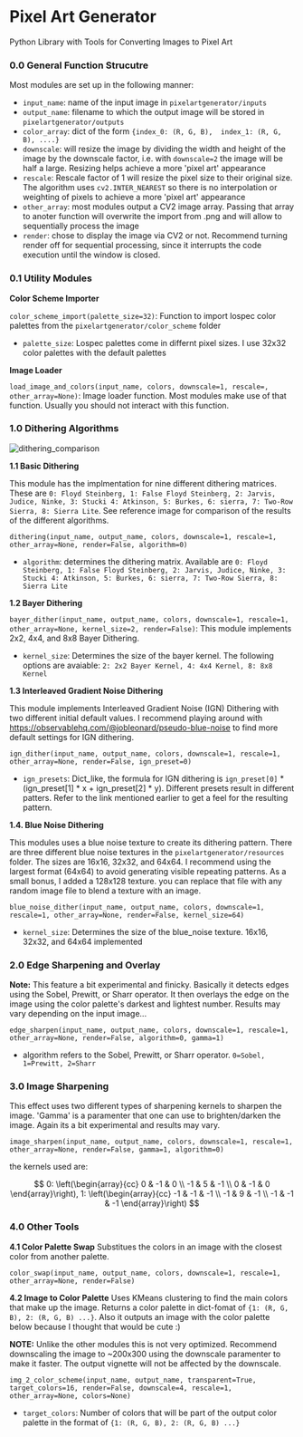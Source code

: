 # Pixel Art Generator
Python Library with Tools for Converting Images to Pixel Art


### 0.0 General Function Strucutre 

Most modules are set up in the following manner:

- `input_name`: name of the input image in `pixelartgenerator/inputs`
- `output_name`: filename to which the output image will be stored in `pixelartgenerator/outputs`
- `color_array`: dict of the form `{index_0: (R, G, B),  index_1: (R, G, B), ....}`
- `downscale`: will resize the image by dividing the width and height of the image by the downscale factor, i.e. with `downscale=2` the image will be half a large. Resizing helps achieve a more 'pixel art' appearance
- `rescale`: Rescale factor of 1 will resize the pixel size to their original size. The algorithm uses `cv2.INTER_NEAREST` so there is no interpolation or weighting of pixels to achieve a more 'pixel art' appearance
- `other_array`: most modules output a CV2 image array. Passing that array to anoter function will overwrite the import from .png and will allow to sequentially process the image
- `render`: chose to display the image via CV2 or not. Recommend turning render off for sequential processing, since it interrupts the code execution until the window is closed. 

### 0.1 Utility Modules 

**Color Scheme Importer**

`color_scheme_import(palette_size=32)`: Function to import lospec color palettes from the `pixelartgenerator/color_scheme` folder
- `palette_size`: Lospec palettes come in differnt pixel sizes. I use 32x32 color palettes with the default palettes


**Image Loader**

`load_image_and_colors(input_name, colors, downscale=1, rescale=, other_array=None)`: Image loader function. Most modules make use of that function. Usually you should not interact with this function. 



### 1.0 Dithering Algorithms 


![dithering_comparison](https://github.com/Lagrange417/pixelartgenerator/assets/134843622/a4b30514-719d-4b18-855b-0ff93303680b)


**1.1 Basic Dithering**

This module has the implmentation for nine different dithering matrices. These are `0: Floyd Steinberg, 1: False Floyd Steinberg, 2: Jarvis, Judice, Ninke, 3: Stucki 4: Atkinson, 5: Burkes, 6: sierra, 7: Two-Row Sierra, 8: Sierra Lite`. See reference image for comparison of the results of the different algorithms. 

`dithering(input_name, output_name, colors, downscale=1, rescale=1, other_array=None, render=False, algorithm=0)`
- `algorithm`: determines the dithering matrix. Available are `0: Floyd Steinberg, 1: False Floyd Steinberg, 2: Jarvis, Judice, Ninke, 3: Stucki 4: Atkinson, 5: Burkes, 6: sierra, 7: Two-Row Sierra, 8: Sierra Lite`

**1.2 Bayer Dithering** 

`bayer_dither(input_name, output_name, colors, downscale=1, rescale=1, other_array=None, kernel_size=2, render=False)`: This module implements 2x2, 4x4, and 8x8 Bayer Dithering. 
- `kernel_size`: Determines the size of the bayer kernel. The following options are avaiable: `2: 2x2 Bayer Kernel, 4: 4x4 Kernel, 8: 8x8 Kernel`

**1.3 Interleaved Gradient Noise Dithering** 

This module implements Interleaved Gradient Noise (IGN) Dithering with two different initial default values. I recommend playing around with https://observablehq.com/@jobleonard/pseudo-blue-noise to find more default settings for IGN dithering. 

`ign_dither(input_name, output_name, colors, downscale=1, rescale=1, other_array=None, render=False, ign_preset=0)`
- `ign_presets`: Dict_like, the formula for IGN dithering is `ign_preset[0]` * (ign_preset[1] * x + ign_preset[2] * y). Different presets result in different patters. Refer to the link mentioned earlier to get a feel for the resulting pattern. 

**1.4. Blue Noise Dithering**

This modules uses a blue noise texture to create its dithering pattern. There are three different blue noise textures in the `pixelartgenerator/resources` folder. The sizes are 16x16, 32x32, and 64x64. I recommend using the largest format (64x64) to avoid generating visible repeating patterns. As a small bonus, I added a 128x128 texture. you can replace that file with any random image file to blend a texture with an image.  

`blue_noise_dither(input_name, output_name, colors, downscale=1, rescale=1, other_array=None, render=False, kernel_size=64)`
- `kernel_size`: Determines the size of the blue_noise texture. 16x16, 32x32, and 64x64 implemented


### 2.0 Edge Sharpening and Overlay 

**Note:** This feature a bit experimental and finicky. Basically it detects edges using the Sobel, Prewitt, or Sharr operator. It then overlays the edge on the image using the color palette's darkest and lightest number. Results may vary depending on the input image...

`edge_sharpen(input_name, output_name, colors, downscale=1, rescale=1, other_array=None, render=False, algorithm=0, gamma=1)`
- algorithm refers to the Sobel, Prewitt, or Sharr operator. `0=Sobel, 1=Prewitt, 2=Sharr`

### 3.0 Image Sharpening 

This effect uses two different types of sharpening kernels to sharpen the image. 'Gamma' is a paramenter that one can use to brighten/darken the image. Again its a bit experimental and results may vary. 

`image_sharpen(input_name, output_name, colors, downscale=1, rescale=1, other_array=None, render=False, gamma=1, algorithm=0)`

the kernels used are:

$$ 0:
\left(\begin{array}{cc} 
0 & -1 & 0 \\
-1 & 5 & -1 \\
0 & -1 & 0
\end{array}\right),  1: 
\left(\begin{array}{cc} 
-1 & -1 & -1 \\
-1 & 9 & -1 \\
-1 & -1 & -1
\end{array}\right)
$$

### 4.0 Other Tools

**4.1 Color Palette Swap**
Substitues the colors in an image with the closest color from another palette. 

`color_swap(input_name, output_name, colors, downscale=1, rescale=1, other_array=None, render=False)`

**4.2 Image to Color Palette**
Uses KMeans clustering to find the main colors that make up the image. Returns a color palette in dict-fomat of `{1: (R, G, B), 2: (R, G, B) ...}`. Also it outputs an image with the color palette below because I thought that would be cute :) 

**NOTE:** Unlike the other modules this is not very optimized. Recommend downscaling the image to ~200x300 using the downscale paramenter to make it faster. The output vignette will not be affected by the downscale. 

`img_2_color_scheme(input_name, output_name, transparent=True, target_colors=16, render=False, downscale=4, rescale=1, other_array=None, colors=None)`
- `target_colors`: Number of colors that will be part of the output color palette in the format of `{1: (R, G, B), 2: (R, G, B) ...}`



